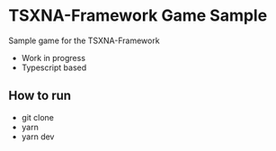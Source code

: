 # TSXNA-Framework Game Sample

Sample game for the TSXNA-Framework
  - Work in progress
  - Typescript based

## How to run
- git clone
- yarn
- yarn dev
